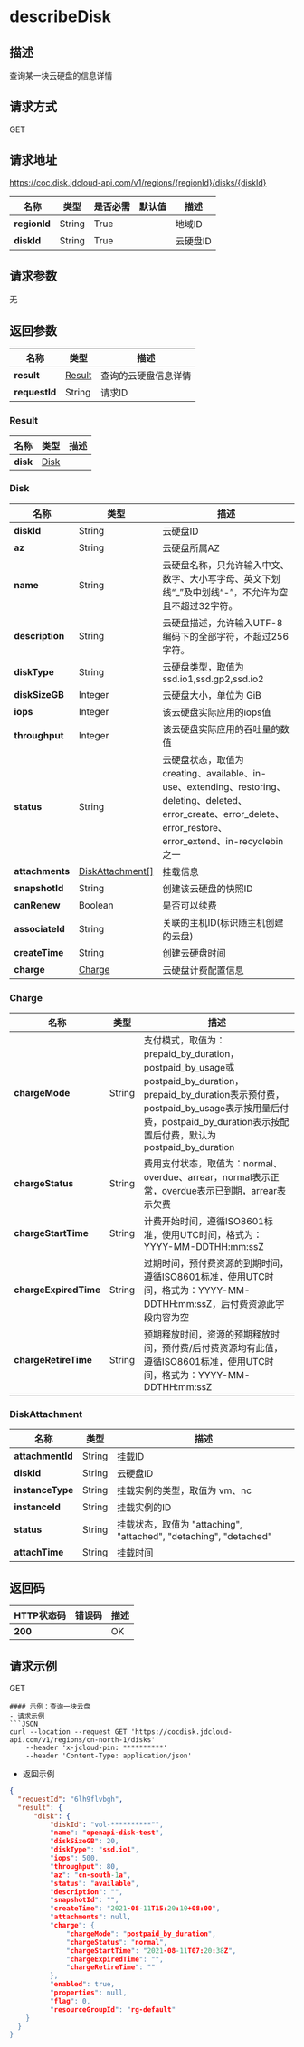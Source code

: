 # describeDisk


## 描述
查询某一块云硬盘的信息详情

## 请求方式
GET

## 请求地址
https://coc.disk.jdcloud-api.com/v1/regions/{regionId}/disks/{diskId}

|名称|类型|是否必需|默认值|描述|
|---|---|---|---|---|
|**regionId**|String|True| |地域ID|
|**diskId**|String|True| |云硬盘ID|

## 请求参数
无


## 返回参数
|名称|类型|描述|
|---|---|---|
|**result**|[Result](describeDisk#Result)|查询的云硬盘信息详情|
|**requestId**|String|请求ID|

### <div id="Result">Result</div>
|名称|类型|描述|
|---|---|---|
|**disk**|[Disk](describeDisk#Disk)| |
### <div id="Disk">Disk</div>
|名称|类型|描述|
|---|---|---|
|**diskId**|String|云硬盘ID|
|**az**|String|云硬盘所属AZ|
|**name**|String|云硬盘名称，只允许输入中文、数字、大小写字母、英文下划线“_”及中划线“-”，不允许为空且不超过32字符。|
|**description**|String|云硬盘描述，允许输入UTF-8编码下的全部字符，不超过256字符。|
|**diskType**|String|云硬盘类型，取值为 ssd.io1,ssd.gp2,ssd.io2|
|**diskSizeGB**|Integer|云硬盘大小，单位为 GiB|
|**iops**|Integer|该云硬盘实际应用的iops值|
|**throughput**|Integer|该云硬盘实际应用的吞吐量的数值|
|**status**|String|云硬盘状态，取值为 creating、available、in-use、extending、restoring、deleting、deleted、error_create、error_delete、error_restore、error_extend、in-recyclebin 之一|
|**attachments**|[DiskAttachment[]](#diskattachment)|挂载信息|
|**snapshotId**|String|创建该云硬盘的快照ID|
|**canRenew**|Boolean|是否可以续费|
|**associateId**|String|关联的主机ID(标识随主机创建的云盘)|
|**createTime**|String|创建云硬盘时间|
|**charge**|[Charge](describeDisk#Charge)|云硬盘计费配置信息|
### <div id="Charge">Charge</div>
|名称|类型|描述|
|---|---|---|
|**chargeMode**|String|支付模式，取值为：prepaid_by_duration，postpaid_by_usage或postpaid_by_duration，prepaid_by_duration表示预付费，postpaid_by_usage表示按用量后付费，postpaid_by_duration表示按配置后付费，默认为postpaid_by_duration|
|**chargeStatus**|String|费用支付状态，取值为：normal、overdue、arrear，normal表示正常，overdue表示已到期，arrear表示欠费|
|**chargeStartTime**|String|计费开始时间，遵循ISO8601标准，使用UTC时间，格式为：YYYY-MM-DDTHH:mm:ssZ|
|**chargeExpiredTime**|String|过期时间，预付费资源的到期时间，遵循ISO8601标准，使用UTC时间，格式为：YYYY-MM-DDTHH:mm:ssZ，后付费资源此字段内容为空|
|**chargeRetireTime**|String|预期释放时间，资源的预期释放时间，预付费/后付费资源均有此值，遵循ISO8601标准，使用UTC时间，格式为：YYYY-MM-DDTHH:mm:ssZ|
### <div id="DiskAttachment">DiskAttachment</div>
|名称|类型|描述|
|---|---|---|
|**attachmentId**|String|挂载ID|
|**diskId**|String|云硬盘ID|
|**instanceType**|String|挂载实例的类型，取值为 vm、nc|
|**instanceId**|String|挂载实例的ID|
|**status**|String|挂载状态，取值为 "attaching", "attached", "detaching", "detached"|
|**attachTime**|String|挂载时间|

## 返回码
|HTTP状态码|错误码|描述|
|---|---|---|
|**200**||OK|

## 请求示例
GET
```
#### 示例：查询一块云盘
- 请求示例
```JSON
curl --location --request GET 'https://cocdisk.jdcloud-api.com/v1/regions/cn-north-1/disks'  
    --header 'x-jcloud-pin: **********' 
    --header 'Content-Type: application/json' 
```

- 返回示例
```JSON
{
  "requestId": "6lh9flvbgh",
  "result": {
      "disk": {
          "diskId": "vol-**********"",
          "name": "openapi-disk-test",
          "diskSizeGB": 20,
          "diskType": "ssd.io1",
          "iops": 500,
          "throughput": 80,
          "az": "cn-south-1a",
          "status": "available",
          "description": "",
          "snapshotId": "",
          "createTime": "2021-08-11T15:20:10+08:00",
          "attachments": null,
          "charge": {
              "chargeMode": "postpaid_by_duration",
              "chargeStatus": "normal",
              "chargeStartTime": "2021-08-11T07:20:38Z",
              "chargeExpiredTime": "",
              "chargeRetireTime": ""
          },
          "enabled": true,
          "properties": null,
          "flag": 0,
          "resourceGroupId": "rg-default"
    }
  }
}
```    

```
